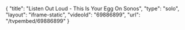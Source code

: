 {
    "title": "Listen Out Loud - This Is Your Egg On Sonos",
    "type": "solo",
    "layout": "iframe-static",
    "videoId": "69886899",
    "url": "\/tvpembed\/69886899"
}